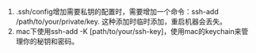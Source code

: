 1. .ssh/config增加需要私钥的配置时，需要增加一个命令：ssh-add /path/to/your/private/key. 这种添加时临时添加，重启机器会丢失。
2. mac下使用ssh-add -K [path/to/your/ssh-key]，使用mac的keychain来管理你的秘钥和密码。

